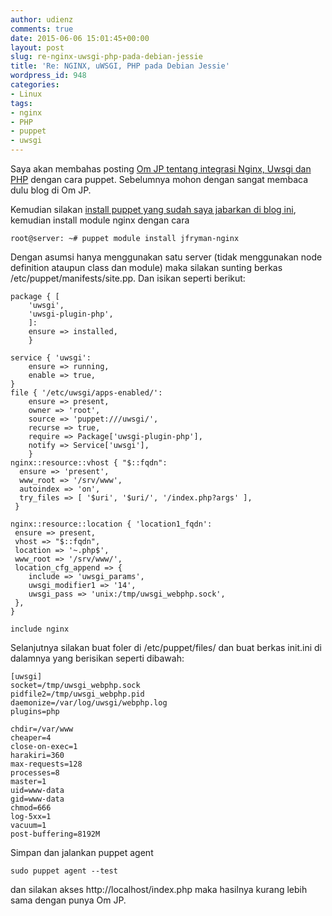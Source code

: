 ```yaml
---
author: udienz
comments: true
date: 2015-06-06 15:01:45+00:00
layout: post
slug: re-nginx-uwsgi-php-pada-debian-jessie
title: 'Re: NGINX, uWSGI, PHP pada Debian Jessie'
wordpress_id: 948
categories:
- Linux
tags:
- nginx
- PHP
- puppet
- uwsgi
---
```


Saya akan membahas posting [Om JP tentang integrasi Nginx, Uwsgi dan PHP](https://staff.blog.ui.ac.id/jp/2015/06/05/nginx-uwsgi-php-pada-debian-jessie/) dengan cara puppet. Sebelumnya mohon dengan sangat membaca dulu blog di Om JP.

Kemudian silakan [install puppet yang sudah saya jabarkan di blog ini](https://blog.mahyudd.in/2015/05/30/install-puppet-di-debian.html), kemudian install module nginx dengan cara


    
    root@server: ~# puppet module install jfryman-nginx



Dengan asumsi hanya menggunakan satu server (tidak menggunakan node definition ataupun class dan module) maka silakan sunting berkas /etc/puppet/manifests/site.pp. Dan isikan seperti berikut:


    
    package { [
        'uwsgi',
        'uwsgi-plugin-php',
        ]:
        ensure => installed,
        }
    
    service { 'uwsgi':
        ensure => running,
        enable => true,
    }
    file { '/etc/uwsgi/apps-enabled/':
        ensure => present,
        owner => 'root',
        source => 'puppet:///uwsgi/',
        recurse => true,
        require => Package['uwsgi-plugin-php'],
        notify => Service['uwsgi'],
        }
    nginx::resource::vhost { "$::fqdn":
      ensure => 'present',
      www_root => '/srv/www',
      autoindex => 'on',
      try_files => [ '$uri', '$uri/', '/index.php?args' ],
     }
    
    nginx::resource::location { 'location1_fqdn':
     ensure => present,
     vhost => "$::fqdn",
     location => '~.php$',
     www_root => '/srv/www/',
     location_cfg_append => {
        include => 'uwsgi_params',
        uwsgi_modifier1 => '14',
        uwsgi_pass => 'unix:/tmp/uwsgi_webphp.sock',
     },
    }
    
    include nginx
    



Selanjutnya silakan buat foler di /etc/puppet/files/ dan buat berkas init.ini di dalamnya yang berisikan seperti dibawah:


    
    [uwsgi]
    socket=/tmp/uwsgi_webphp.sock
    pidfile2=/tmp/uwsgi_webphp.pid
    daemonize=/var/log/uwsgi/webphp.log
    plugins=php
    
    chdir=/var/www
    cheaper=4
    close-on-exec=1
    harakiri=360
    max-requests=128
    processes=8
    master=1
    uid=www-data
    gid=www-data
    chmod=666
    log-5xx=1
    vacuum=1
    post-buffering=8192M



Simpan dan jalankan puppet agent


    
    sudo puppet agent --test



dan silakan akses http://localhost/index.php maka hasilnya kurang lebih sama dengan punya Om JP.
